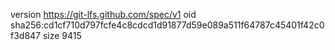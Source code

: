 version https://git-lfs.github.com/spec/v1
oid sha256:cd1cf710d797fcfe4c8cdcd1d91877d59e089a511f64787c45401f42c0f3d847
size 9415
